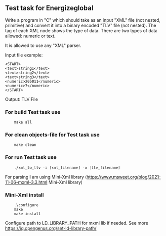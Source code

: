 ## Test task for Energizeglobal

Write a program in "C" which should take as an input "XML" file (not nested, primitive) and convert it into a binary encoded "TLV" file (not nested).
The tag of each XML node shows the type of data. There are two types of data allowed: numeric or text.

It is allowed to use any "XML" parser.

Input file example:

```
<START>
<text>string1</text>
<text>string2</text>
<text>string3</text>
<numeric>205011</numeric>
<numeric>7</numeric>
</START>
```

Output: TLV File

### For build Test task use
```
    make all
```

### For clean objects-file for Test task use
```
    make clean
```

### For run Test task use
```
    ./xml_to_tlv -i [xml_filename] -o [tlv_filename]
```




For parsing I am using Mini-Xml library
(https://www.msweet.org/blog/2021-11-06-mxml-3.3.html Mini-Xml library)
### Mini-Xml install

```
    .\configure
    make
    make install
```
Configure path to LD_LIBRARY_PATH for mxml lib if needed. See more https://iq.opengenus.org/set-ld-library-path/

